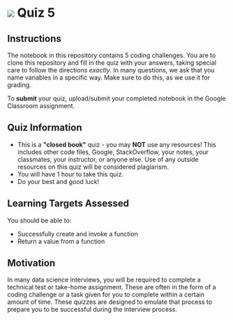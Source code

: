 # ![](https://ga-dash.s3.amazonaws.com/production/assets/logo-9f88ae6c9c3871690e33280fcf557f33.png) Quiz 5

## Instructions
The notebook in this repository contains 5 coding challenges. You are to clone this repository and fill in the quiz with your answers, taking special care to follow the directions _exactly_. In many questions, we ask that you name variables in a specific way. Make sure to do this, as we use it for grading.

To **submit** your quiz, upload/submit your completed notebook in the Google Classroom assignment.

## Quiz Information
- This is a **"closed book"** quiz - you may **NOT** use any resources! This includes other code files, Google, StackOverflow, your notes, your classmates, your instructor, or anyone else. Use of any outside resources on this quiz will be considered plagiarism.
- You will have 1 hour to take this quiz.
- Do your best and good luck!

## Learning Targets Assessed
You should be able to:
- Successfully create and invoke a function
- Return a value from a function

## Motivation
In many data science interviews, you will be required to complete a technical test or take-home assignment. These are often in the form of a coding challenge or a task given for you to complete within a certain amount of time. These quizzes are designed to emulate that process to prepare you to be successful during the interview process.
